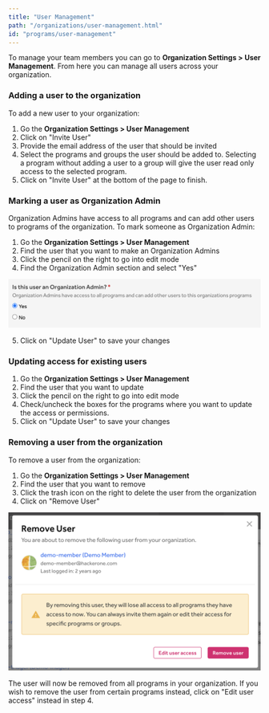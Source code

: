 ```yaml
---
title: "User Management"
path: "/organizations/user-management.html"
id: "programs/user-management"
---
```


To manage your team members you can go to <b>Organization Settings > User Management</b>. From here you can manage all users across your organization.

### Adding a user to the organization
To add a new user to your organization:
1. Go the <b>Organization Settings > User Management</b>
2. Click on "Invite User"
3. Provide the email address of the user that should be invited
4. Select the programs and groups the user should be added to. Selecting a program without adding a user to a group will give the user read only access to the selected program.
5. Click on "Invite User" at the bottom of the page to finish.

###  Marking a user as Organization Admin
Organization Admins have access to all programs and can add other users to programs of the organization. To mark someone as Organization Admin:
1. Go the <b>Organization Settings > User Management</b>
2. Find the user that you want to make an Organization Admins
3. Click the pencil on the right to go into edit mode
4. Find the Organization Admin section and select "Yes"

![Organization admin](./images/organization-admin.png)

5. Click on "Update User" to save your changes

### Updating access for existing users
1. Go the <b>Organization Settings > User Management</b>
2. Find the user that you want to update
3. Click the pencil on the right to go into edit mode
4. Check/uncheck the boxes for the programs where you want to update the access or permissions.
5. Click on "Update User" to save your changes

### Removing a user from the organization
To remove a user from the organization:
1. Go the <b>Organization Settings > User Management</b>
2. Find the user that you want to remove
3. Click the trash icon on the right to delete the user from the organization
4. Click on "Remove User"

![Remove from organization](./images/user-management-remove-user.png)

The user will now be removed from all programs in your organization. If you wish to remove the user from certain programs instead, click on "Edit user access" instead in step 4.
